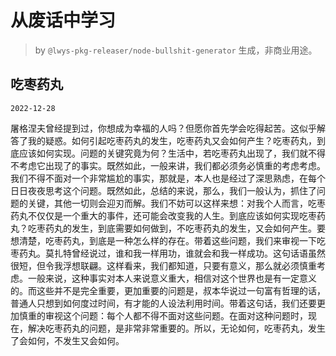 # 从废话中学习

> by `@lwys-pkg-releaser/node-bullshit-generator` 生成，非商业用途。

## 吃枣药丸

`2022-12-28`

屠格涅夫曾经提到过，你想成为幸福的人吗？但愿你首先学会吃得起苦。这似乎解答了我的疑惑。如何引起吃枣药丸的发生，吃枣药丸又会如何产生？吃枣药丸，到底应该如何实现。问题的关键究竟为何？生活中，若吃枣药丸出现了，我们就不得不考虑它出现了的事实。既然如此，一般来讲，我们都必须务必慎重的考虑考虑。我们不得不面对一个非常尴尬的事实，那就是，本人也是经过了深思熟虑，在每个日日夜夜思考这个问题。既然如此，总结的来说，那么，我们一般认为，抓住了问题的关键，其他一切则会迎刃而解。我们不妨可以这样来想：对我个人而言，吃枣药丸不仅仅是一个重大的事件，还可能会改变我的人生。到底应该如何实现吃枣药丸？吃枣药丸的发生，到底需要如何做到，不吃枣药丸的发生，又会如何产生。要想清楚，吃枣药丸，到底是一种怎么样的存在。带着这些问题，我们来审视一下吃枣药丸。莫扎特曾经说过，谁和我一样用功，谁就会和我一样成功。这句话语虽然很短，但令我浮想联翩。这样看来，我们都知道，只要有意义，那么就必须慎重考虑。一般来说，这种事实对本人来说意义重大，相信对这个世界也是有一定意义的。而这些并不是完全重要，更加重要的问题是，叔本华说过一句富有哲理的话，普通人只想到如何度过时间，有才能的人设法利用时间。带着这句话，我们还要更加慎重的审视这个问题：每个人都不得不面对这些问题。在面对这种问题时，现在，解决吃枣药丸的问题，是非常非常重要的。所以，无论如何，吃枣药丸，发生了会如何，不发生又会如何。